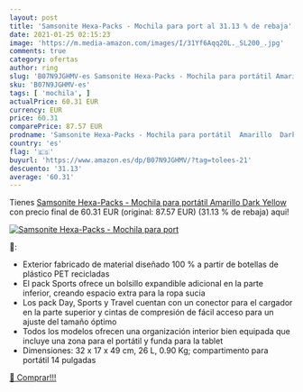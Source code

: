 ```yaml
---
layout: post
title: 'Samsonite Hexa-Packs - Mochila para port al 31.13 % de rebaja'
date: 2021-01-25 02:15:23
image: 'https://m.media-amazon.com/images/I/31Yf6Aqq20L._SL200_.jpg'
comments: true
category: ofertas
author: ring
slug: 'B07N9JGHMV-es Samsonite Hexa-Packs - Mochila para portátil Amarillo Dark...'
sku: 'B07N9JGHMV-es'
tags: [ 'mochila', ]
actualPrice: 60.31 EUR
currency: EUR
price: 60.31
comparePrice: 87.57 EUR
prodname: 'Samsonite Hexa-Packs - Mochila para portátil  Amarillo  Dark Yellow '
country: 'es'
flag: '🇪🇸'
buyurl: 'https://www.amazon.es/dp/B07N9JGHMV/?tag=tolees-21'
descuento: '31.13'
average: '60.31'
---
```


Tienes [Samsonite Hexa-Packs - Mochila para portátil  Amarillo  Dark Yellow ](https://www.amazon.es/dp/B07N9JGHMV/?tag=tolees-21) con precio final de  60.31 EUR (original: 87.57 EUR) (31.13 %  de rebaja) aqui!

[![Samsonite Hexa-Packs - Mochila para port](https://m.media-amazon.com/images/I/31Yf6Aqq20L._SL200_.jpg)](https://www.amazon.es/dp/B07N9JGHMV/?tag=tolees-21)

🔎:

- Exterior fabricado de material diseñado 100 % a partir de botellas de plástico PET recicladas
- El pack Sports ofrece un bolsillo expandible adicional en la parte inferior, creando espacio extra para la ropa sucia
- Los pack Day, Sports y Travel cuentan con un conector para el cargador en la parte superior y cintas de compresión de fácil acceso para un ajuste del tamaño óptimo
- Todos los modelos ofrecen una organización interior bien equipada que incluye una zona para el portátil y funda para la tablet
- Dimensiones: 32 x 17 x 49 cm, 26 L, 0.90 Kg; compartimento para portátil 14 pulgadas

[🛒 Comprar!!!](https://www.amazon.es/dp/B07N9JGHMV/?tag=tolees-21)
